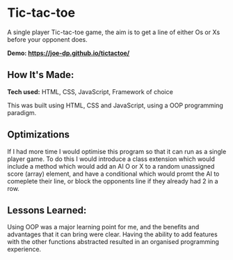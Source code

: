 # Tic-tac-toe
A single player Tic-tac-toe game, the aim is to get a line of either Os or Xs before your opponent does.

**Demo: https://joe-dp.github.io/tictactoe/**

<!-- ![alt tag](http://placecorgi.com/1200/650)

make this a crispy Gif! -->

## How It's Made:

**Tech used:** HTML, CSS, JavaScript, Framework of choice

This was built using HTML, CSS and JavaScript, using a OOP programming paradigm.

## Optimizations

If I had more time I would optimise this program so that it can run as a single player game. To do this I would introduce a class extension which would include a method which would add an AI O or X to a random unassigned score (array) element, and have a conditional which would promt the AI to comeplete their line, or block the opponents line if they already had 2 in a row.

## Lessons Learned:

Using OOP was a major learning point for me, and the benefits and advantages that it can bring were clear. Having the ability to add features with the other functions abstracted resulted in an organised programming experience.